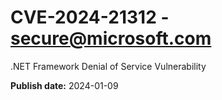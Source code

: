 # CVE-2024-21312 - secure@microsoft.com

.NET Framework Denial of Service Vulnerability

**Publish date:** 2024-01-09
